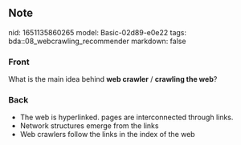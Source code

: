 ## Note
nid: 1651135860265
model: Basic-02d89-e0e22
tags: bda::08_webcrawling_recommender
markdown: false

### Front
What is the main idea behind <b>web crawler</b> / <b>crawling the
web</b>?

### Back
<ul>
  <li>The web is hyperlinked. pages are interconnected through
  links.
  <li>Network structures emerge from the links
  <li>Web crawlers follow the links in the index of the web
</ul>
